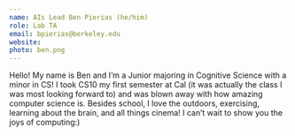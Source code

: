 ```yaml
---
name: AIs Lead Ben Pierias (he/him)
role: Lab TA
email: bpierias@berkeley.edu
website:
photo: ben.png
---
```

Hello! My name is Ben and I’m a Junior majoring in Cognitive Science with a minor in CS! I took CS10 my first semester at Cal (it was actually the class I was most looking forward to) and was blown away with how amazing computer science is.  Besides school, I love the outdoors, exercising, learning about the brain, and all things cinema! I can’t wait to show you the joys of computing:)

